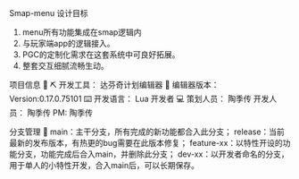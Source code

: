 Smap-menu
设计目标
1. menu所有功能集成在smap逻辑内
2. 与玩家端app的逻辑接入。
3. PGC的定制化需求在这套系统中可良好拓展。
4. 整套交互细腻流畅生动。

项目信息 📄
⛏️ 开发工具： 达芬奇计划编辑器
🧩 编辑器版本：Version:0.17.0.75101
⌨️ 开发语言： Lua
开发者 💻
策划人员： 陶季传
开发人员： 陶季传
PM:  陶季传

分支管理 👻
main：主干分支，所有完成的新功能都合入此分支；
release：当前最新的发布版本，有热更的bug需要在此版本修复；
feature-xx：以特性开设的功能分支，功能完成后合入main，并删除此分支；
dev-xx：以开发者命名的分支，用于单人的小特性开发，合入main后，可以长期保存。